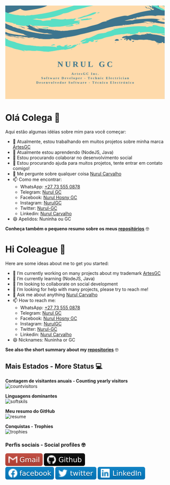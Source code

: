 ![business-card](img/cartaovisitaGC1.png)

# Olá Colega 👋

Aqui estão algumas idéias sobre mim para você começar:

- 🔭 Atualmente, estou trabalhando em muitos projetos sobre minha marca [ArtesGC](https://artesgc.home.blog)
- 🌱 Atualmente estou aprendendo (NodeJS, Java)
- 👯 Estou procurando colaborar no desenvolvimento social
- 🤔 Estou procurando ajuda para muitos projetos, tente entrar em contato comigo!
- 💬 Me pergunte sobre qualquer coisa [Nurul Carvalho](mailto:nuruldecarvalho@gmail.com)
- 📫 Como me encontrar:
  - WhatsApp: [+27 73 555 0878](https://api.whatsapp.com/send?phone=27735550878)
  - Telegram: [Nurul GC](https://t.me/NurulGC)
  - Facebook: [Nurul Hosny GC](https://facebook.com/nurul.carvalho)
  - Instagram: [NurulGC](https://www.instagram.com/nurulgc/)
  - Twitter: [Nurul-GC](https://twitter.com/NurulGC3)
  - Linkedin: [Nurul Carvalho](https://www.linkedin.com/in/nurul-carvalho-4a64b01b4/)
- 😄 Apelidos: Nuninha ou GC

**Conheça também o pequeno resumo sobre os meus [repositórios](https://nurul-gc.github.io/intro/)** 🤓

# Hi Coleague 👋

Here are some ideas about me to get you started:

- 🔭 I’m currently working on many projects about my trademark [ArtesGC](https://artesgc.home.blog)
- 🌱 I’m currently learning (NodeJS, Java)
- 👯 I’m looking to collaborate on social development
- 🤔 I’m looking for help with many projects, please try to reach me!
- 💬 Ask me about anything [Nurul Carvalho](mailto:nuruldecarvalho@gmail.com)
- 📫 How to reach me:
  - WhatsApp: [+27 73 555 0878](https://api.whatsapp.com/send?phone=27735550878)
  - Telegram: [Nurul GC](https://t.me/NurulGC)
  - Facebook: [Nurul Hosny GC](https://facebook.com/nurul.carvalho)
  - Instagram: [NurulGC](https://www.instagram.com/nurulgc/)
  - Twitter: [Nurul-GC](https://twitter.com/NurulGC3)
  - Linkedin: [Nurul Carvalho](https://www.linkedin.com/in/nurul-carvalho-4a64b01b4/)
- 😄 Nicknames: Nuninha or GC

**See also the short summary about my [repositories](https://nurul-gc.github.io/intro/)** 🤓

## Mais Estados - More Status 💻

**Contagem de visitantes anuais - Counting yearly visitors** \
![countvisitors](https://profile-counter.glitch.me/Nurul-GC/count.svg)

**Linguagens dominantes** \
![softskils](https://github-readme-stats.vercel.app/api/top-langs/?username=Nurul-GC&layout=compact&theme=dracula)

**Meu resumo do GitHub** \
![resume](https://github-readme-stats.vercel.app/api?username=Nurul-GC&show_icons=true&theme=dracula)

**Conquistas - Trophies** \
![trophies](https://github-profile-trophy.vercel.app/?username=Nurul-GC&column=7&theme=dracula)

### Perfis sociais - Social profiles 🤓

[![gmail-icon](img/gmail-icon.svg)](mailto:nuruldecarvalho@gmail.com)
[![github-icon](img/github-icon.svg)](https://nurul-gc.github.io/intro) \
[![facebook-icon](img/fb-icon.svg)](https://www.facebook.com/nurul.carvalho)
[![twitter-icon](img/twitter-icon.svg)](https://twitter.com/NurulGC3)
[![linkedin-icon](img/linkedin-icon.svg)](https://www.linkedin.com/in/nurul-carvalho-4a64b01b4/)
